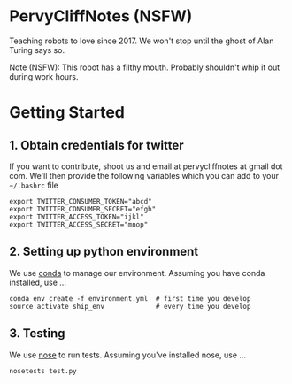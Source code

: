 # PervyCliffNotes (NSFW)
Teaching robots to love since 2017. We won't stop until the ghost of Alan Turing says so.

Note (NSFW): This robot has a filthy mouth. Probably shouldn't whip it out during work hours.

# Getting Started

## 1. Obtain credentials for twitter

If you want to contribute, shoot us and email at pervycliffnotes at gmail dot com. We'll then provide the following variables which you can add to your ```~/.bashrc``` file
```
export TWITTER_CONSUMER_TOKEN="abcd"
export TWITTER_CONSUMER_SECRET="efgh"
export TWITTER_ACCESS_TOKEN="ijkl"
export TWITTER_ACCESS_SECRET="mnop"
```
## 2. Setting up python environment

We use [conda](https://conda.io/docs/index.html) to manage our environment. Assuming you have conda installed, use ...
```
conda env create -f environment.yml  # first time you develop
source activate ship_env             # every time you develop
```
## 3. Testing

We use [nose](http://nose.readthedocs.io/en/latest/) to run tests. Assuming you've installed nose, use ...  
```
nosetests test.py
```
